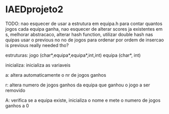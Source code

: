 # IAEDprojeto2

TODO:
    nao esquecer de usar a estrutura em equipa.h para contar quantos jogos cada equipa ganha,
    nao esquecer de alterar scores ja existentes em s,
    melhorar abstracaco,
    alterar hash function,
    utilizar double hash nas quipas
    usar o previous no no de jogos para ordenar por ordem de insercao
    is previous really needed tho?

estruturas:
    jogo (char*,equipa*,equipa*,int,int)
    equipa (char*, int)

inicializa:
    inicializa as variaveis

a:
    altera automaticamente o nr de jogos ganhos

r:
    altera numero de jogos ganhos da equipa que ganhou o jogo a ser removido

A:
    verifica se a equipa existe,
    inicializa o nome e mete o numero de jogos ganhos a 0


